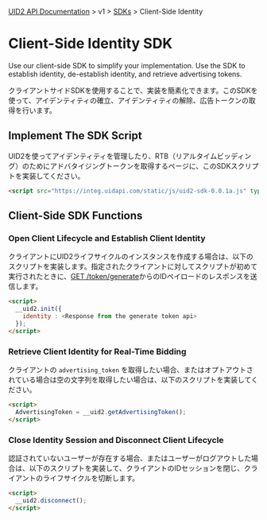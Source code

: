 [UID2 API Documentation](../../README.md) > v1 > [SDKs](./README.md) > Client-Side Identity

# Client-Side Identity SDK

Use our client-side SDK to simplify your implementation. Use the SDK to establish identity, de-establish identity, and retrieve advertising tokens.

クライアントサイドSDKを使用することで、実装を簡素化できます。このSDKを使って、アイデンティティの確立、アイデンティティの解除、広告トークンの取得を行います。


## Implement The SDK Script

UID2を使ってアイデンティティを管理したり、RTB（リアルタイムビッディング）のためにアドバタイジングトークンを取得するページに、このSDKスクリプトを実装してください。

```html
<script src="https://integ.uidapi.com/static/js/uid2-sdk-0.0.1a.js" type="text/javascript"></script>
```

## Client-Side SDK Functions

### Open Client Lifecycle and Establish Client Identity

クライアントにUID2ライフサイクルのインスタンスを作成する場合は、以下のスクリプトを実装します。指定されたクライアントに対してスクリプトが初めて実行されたときに、[GET /token/generate](../endpoints/get-token-generate.md)からのIDペイロードのレスポンスを送信します。

```html
<script>
  __uid2.init({
    identity : <Response from the generate token api>
  });
</script>
```

### Retrieve Client Identity for Real-Time Bidding

クライアントの `advertising_token` を取得したい場合、またはオプトアウトされている場合は空の文字列を取得したい場合は、以下のスクリプトを実装してください。

```html
<script>
  AdvertisingToken = __uid2.getAdvertisingToken();
</script>
```

### Close Identity Session and Disconnect Client Lifecycle

認証されていないユーザーが存在する場合、またはユーザーがログアウトした場合は、以下のスクリプトを実装して、クライアントのIDセッションを閉じ、クライアントのライフサイクルを切断します。

```html
<script>
  __uid2.disconnect();
</script>
```
